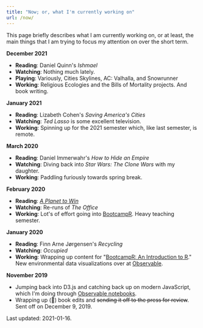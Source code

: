 ```yaml
---
title: "Now; or, what I'm currently working on"
url: /now/
---
```


This page briefly describes what I am currently working on, or at least, the main things that I am trying to focus my attention on over the short term.

**December 2021**

- **Reading**: Daniel Quinn's *Ishmael*
- **Watching**: Nothing much lately.
- **Playing**: Variously, Cities Skylines, AC: Valhalla, and Snowrunner 
- **Working**: Religious Ecologies and the Bills of Mortality projects. And book writing.

**January 2021**

- **Reading**: Lizabeth Cohen's *Saving America's Cities*
- **Watching**: *Ted Lasso* is some excellent television.
- **Working**: Spinning up for the 2021 semester which, like last semester, is remote.

**March 2020**

- **Reading**: Daniel Immerwahr's *How to Hide an Empire*
- **Watching**: Diving back into *Star Wars: The Clone Wars* with my daughter.
- **Working**: Paddling furiously towards spring break. 

**February 2020**

- **Reading**: *[A Planet to Win](https://www.versobooks.com/books/3107-a-planet-to-win)*
- **Watching**: Re-runs of *The Office*
- **Working**: Lot's of effort going into [BootcampR](/courses/bootcampr.2020/). Heavy teaching semester.

**January 2020**

- **Reading**: Finn Arne Jørgensen's *Recycling*
- **Watching**: *Occupied* 
- **Working**: Wrapping up content for "[BootcampR: An Introduction to R](/courses/bootcampr.2020/)." New environmental data visualizations over at [Observable](https://observablehq.com/@hepplerj).

**November 2019**

- Jumping back into D3.js and catching back up on modern JavaScript, which I'm doing through [Observable notebooks](https://observablehq.com/@hepplerj).
- Wrapping up (🤞) book edits and <del>sending it off to the press for review</del>. Sent off on December 9, 2019.

Last updated: 2021-01-16. 
